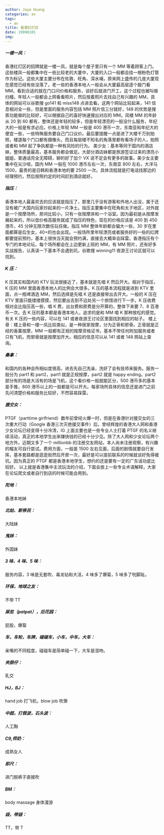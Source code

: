 ```yaml
---
author: Jaye Huang
categories: av
tags: 
  - av
title: 香港红灯区
date: 19990101
img:
---
```


##### 一楼一凤：

香港红灯区的招牌就是一楼一凤，就是每个屋子里只有一个 MM 等着顾客上门。这些楼凤一般都集中在一些比较老的大厦中，大厦的入口一般都会挂一根粉色灯管作为标记。这些大厦主要分布在佐敦、旺角、深水埔，原来网上盛传的几座大厦现在感觉已经有些没落了。老一些的香港本地人一般会从大厦最高层逐个敲门看 MM，看到合适的就在门口问价格和服务，谈好后就进门开工，这个过程也被叫做扫楼。年轻人一般都会上网看看照片，然后按着照片去找自己有兴趣的 MM，具体的网站可以谷歌搜 go141 和 miss148 点进去看。这两个网站比较起来，141 信息相对全一些，但是里面的服务内容包括 MM 照片信三分就好，148 的优势是搜索功能做的比较好，可以根据自己的喜好快速搜出对应的 MM。凤楼 MM 的年龄从 20 到 60 都有，整体还是年轻的较多，但是年轻漂亮的一般没什么服务，年纪大的一般是有求必应。价格上年轻 MM 一般是 400 港币一次，东南亚和年纪大的便宜一些，一些特殊服务要自己门口议价。最后要提醒一点是进了大楼千万别拍照，楼道每个门口都有摄像头，而且每层楼不知名的角落里都有看场子的人，拍照或者和 MM 起了争执都是一种有风险的行为。
美少女：基本等同于国内的酒店妹，整体质量最高，基本服务都会做足。大部分酒店妹都是旅游签证过来的漂亮小姐姐，普通话完全无障碍，聊的好了加个 VX 说不定会有更多的故事。美少女主要集中在尖沙咀，国内 MM 一般在 1000 港币左右一次，东南亚 800 左右，大洋马 1500，最贵的是日韩和香港本地的要 2500 一次。具体流程就是打电话找那边的经理预约，然后按照约定的时间赶到酒店就好。

##### 指压：

香港本地人最喜欢去的应该就是指压了，那里几乎没有游客和外地人出没，属于还没有被广大国内玩家炒起来的一片净土。指压主要集中在旺角和太子地区，对外就是一个按摩场所，房间比较小，只有一张按摩床和一个浴室。因为最初是从按摩发展起来的，所以低价格高服务就成了指压的特色，现在的价格应该是 400 到 450 港币，45 分钟无限次数任玩任做。指压 MM 整体年龄都会偏大一些，30 岁在里面都算是后生女，40+的也会出现。一般场所里年轻漂亮或者服务好的一些的红牌都要提前预约，基本上很快当天就会预约满，直接去大概率会踩雷。香港指压有个专门的本地论坛，每个场所都会在上边更新上班的 MM，有 MM 照片，还有好多实战报告，认真读一下基本不会遇到坑，谷歌搜 winning11 夜游王讨论区就可以找到。

##### K 压：

K 压其实和国内的 KTV 玩法很接近了，基本就是先唱 K 然后开大。相对于指压，K 压的 MM 里面香港本地人的比例会大很多。K 压的基本流程就是进到 KTV 里面，点一瓶啤酒选 MM，然后选择是先唱 K 还是直接带出去开大。一般的 K 压在 KTV 里面只能搂搂摸摸，然后要出去到不远处另一个旅馆进行下一步。K 压收费相对会比指压高一些，唱 K 费，出台费和房费是分开算的，整体下来要 7、8 百港币一次。去 K 压的基本都是香港本地人，追求的是和 MM 唱 K 那种放松的感觉。有关 K 压的一些内容，可以在 141 或者夜游王讨论区里面找到相应的帖子。
楼上骨：楼上骨和一楼一凤比较类似，是一种居家按摩，分为正骨和邪骨。正骨就是正经的香薰按摩，MM 一般都有正规的按摩资格证书，基本不带任何附加服务或者只有飞机，而邪骨就是按摩加开大。相应的信息可以从 141 或者 148 网站上查询。

##### 桑拿：

和国内的各种会所相似度很高，进去先自己洗澡，洗好了会有技师来服务。服务一般分为 part1 和 part2，part1 就是正规按摩，part2 就是 happy ending。part2 部分有的场是大活有的场是飞机，这个看价格一般就能区分，500 港币多的基本是手推，800 港币以上的一般都是可以开大。每家场所具体的信息还是进门之前先问清楚价格和服务比较好，不然容易踩雷。

##### 援交女：

PTGF（parttime girlfriend）数年前曾经火爆一时，但是在香港针对援交女的三次重大行动（Google 香港三次灭绝援交事件）后，曾经辉煌的香港大人网和香港少女论坛已经变得十分冷清，IG 上面主要也是一些专业人士打着 PTGF 的名义继续活动，真正的本地学生出来赚快钱的已经十分少见。除了大人网和少女论坛两个地方外，近期又多了一个 millionbb 的注册交友网站，本人尚未注册观察，有兴趣的榴友可自行尝试。费用方面，一般是 1500 左右见面，后面的剧情就要自行发挥，基本套路都是逛逛街然后开房一次，最好是可以提前联系的时候就谈好免得被坑。因为真正的 PTGF 都是香港本地学生，想约的还是要有一定的广东话功底比较好。
以上就是香港集中主流玩法的介绍，下面会放上一些专业术语解释，大家在论坛爬文或者自行到店的时候可能会用到。

##### 陀地：

香港本地妹

##### 北姑、新移民：

大陆妹

##### 鬼妹：

外国妹

##### 3 味、4 味、5 味：

服务内容，3 味是无套吹、毒龙钻和大活，4 味多了爆菊，5 味多了吮脚趾。

##### 环保，地球之友：

不带 TT

##### 屎忽（patpat），后花园：

屁股，爆菊

##### 车，车轮，车牌，碰碰车，小车，中车，大车：

亲嘴的不同程度，碰碰车是简单碰一下，大车是湿吻。

##### 夹肠仔：

乳交

##### HJ，BJ：

hand job 打飞机，blow job 吹箫

##### 中超，打假波，石头波：

人工胸

##### C9,师奶：

成熟女人

##### 即尺：

进门脱裤子直接吹

##### BM：

body massage 身体漫游

##### 袋，带袋：

TT，带 T
